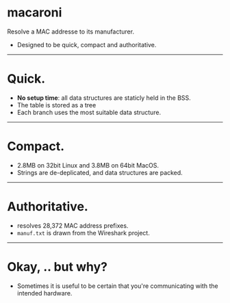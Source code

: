 # macaroni

Resolve a MAC addresse to its manufacturer.

* Designed to be quick, compact and authoritative.

---
# Quick.

* **No setup time**: all data structures are staticly held in the BSS.
* The table is stored as a tree
* Each branch uses the most suitable data structure.

---

# Compact.

* 2.8MB on 32bit Linux and 3.8MB on 64bit MacOS.
* Strings are de-deplicated, and data structures are packed.

 
---

# Authoritative.

* resolves 28,372 MAC address prefixes.
* `manuf.txt` is drawn from the Wireshark project.

---

# Okay, .. but why?

* Sometimes it is useful to be certain that you're communicating with the intended hardware.

